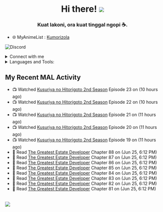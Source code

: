 <h1 align="center">Hi there! <img src="https://media.giphy.com/media/hvRJCLFzcasrR4ia7z/giphy.gif" width="25px"> </h1>
<h3 align="center">Kuat lakoni, ora kuat tinggal ngopi ☕.</h3>

- 🌐 MyAnimeList : [Kumorizola](https://myanimelist.net/animelist/Kumorizola)

![Discord](https://discord.c99.nl/widget/theme-1/761213268009943051.png)
<details>
      <summary>Connect with me</summary>
    <p align="left">
        <a href="https://www.instagram.com/kumorizola/" target="blank"><img align="center"
                src="https://raw.githubusercontent.com/rahuldkjain/github-profile-readme-generator/master/src/images/icons/Social/instagram.svg"
                alt="kumorizola" height="30" width="40" /></a>
        <a href="https://discord.com" target="blank"><img align="center"
                src="https://raw.githubusercontent.com/rahuldkjain/github-profile-readme-generator/master/src/images/icons/Social/discord.svg"
                alt="Kumori#5882" height="30" width="40" /></a>
    </p>
</details>

<details>
    <summary align="left">Languages and Tools:</summary>
<p align="left">
      <a href="https://www.w3schools.com/css/" target="_blank">
        <img src="https://raw.githubusercontent.com/devicons/devicon/master/icons/css3/css3-original-wordmark.svg"
            alt="css3" width="40" height="40" /> </a> <a href="https://www.w3.org/html/" target="_blank"> <img
            src="https://raw.githubusercontent.com/devicons/devicon/master/icons/html5/html5-original-wordmark.svg"
            alt="html5" width="40" height="40" /> </a> <a href="https://www.java.com" target="_blank"> <img
            src="https://raw.githubusercontent.com/devicons/devicon/master/icons/java/java-original.svg" alt="java"
            width="40" height="40" /> </a> <a href="https://developer.mozilla.org/en-US/docs/Web/JavaScript"
            target="_blank"> <img
            src="https://raw.githubusercontent.com/devicons/devicon/master/icons/javascript/javascript-original.svg"
            alt="javascript" width="40" height="40" /> </a> <a href="https://nodejs.org" target="_blank"> <img
            src="https://raw.githubusercontent.com/devicons/devicon/master/icons/nodejs/nodejs-original-wordmark.svg"
            alt="nodejs" width="40" height="40" /> </a> <a href="https://www.python.org" target="_blank"> <img
            src="https://raw.githubusercontent.com/devicons/devicon/master/icons/python/python-original.svg"
            alt="python" width="40" height="40" /> </a> <a href="https://www.typescriptlang.org/" target="_blank"> <img
            src="https://raw.githubusercontent.com/devicons/devicon/master/icons/typescript/typescript-original.svg" 
            alt="typescript" width="40" height="40" /> </a> <a href="https://www.photoshop.com/en" target="_blank"> <img
            src="https://upload.wikimedia.org/wikipedia/commons/a/af/Adobe_Photoshop_CC_icon.svg" alt="photoshop" width="40" height="40"/> </a>
            <a href="https://www.adobe.com/products/premiere.html" target="_blank"> <img
            src="https://upload.wikimedia.org/wikipedia/commons/4/40/Adobe_Premiere_Pro_CC_icon.svg" alt="Premiere pro" width="40" height="40"/> </a>
            <a href="https://www.adobe.com/in/products/illustrator.html" target="_blank"> <img 
            src="https://upload.wikimedia.org/wikipedia/commons/f/fb/Adobe_Illustrator_CC_icon.svg" alt="illustrator" width="40" height="40"/> </a>
      
 </details>
 
 <h2> My Recent MAL Activity</h2>
<!-- MAL_ACTIVITY:start -->

- 📺 Watched [Kusuriya no Hitorigoto 2nd Season](https://MyAnimeList.net/anime.php?id=58514) Episode 23 on (10 hours ago)
- 📺 Watched [Kusuriya no Hitorigoto 2nd Season](https://MyAnimeList.net/anime.php?id=58514) Episode 22 on (10 hours ago)
- 📺 Watched [Kusuriya no Hitorigoto 2nd Season](https://MyAnimeList.net/anime.php?id=58514) Episode 21 on (11 hours ago)
- 📺 Watched [Kusuriya no Hitorigoto 2nd Season](https://MyAnimeList.net/anime.php?id=58514) Episode 20 on (11 hours ago)
- 📺 Watched [Kusuriya no Hitorigoto 2nd Season](https://MyAnimeList.net/anime.php?id=58514) Episode 19 on (11 hours ago)
- 📖 Read [The Greatest Estate Developer](https://MyAnimeList.net/manga.php?id=147272) Chapter 88 on (Jun 25, 6:12 PM)
- 📖 Read [The Greatest Estate Developer](https://MyAnimeList.net/manga.php?id=147272) Chapter 87 on (Jun 25, 6:12 PM)
- 📖 Read [The Greatest Estate Developer](https://MyAnimeList.net/manga.php?id=147272) Chapter 86 on (Jun 25, 6:12 PM)
- 📖 Read [The Greatest Estate Developer](https://MyAnimeList.net/manga.php?id=147272) Chapter 85 on (Jun 25, 6:12 PM)
- 📖 Read [The Greatest Estate Developer](https://MyAnimeList.net/manga.php?id=147272) Chapter 84 on (Jun 25, 6:12 PM)
- 📖 Read [The Greatest Estate Developer](https://MyAnimeList.net/manga.php?id=147272) Chapter 83 on (Jun 25, 6:12 PM)
- 📖 Read [The Greatest Estate Developer](https://MyAnimeList.net/manga.php?id=147272) Chapter 82 on (Jun 25, 6:12 PM)
- 📖 Read [The Greatest Estate Developer](https://MyAnimeList.net/manga.php?id=147272) Chapter 81 on (Jun 25, 6:12 PM)

<!-- MAL_ACTIVITY:end -->

  
<h2 align="left"> <img src="https://media.discordapp.net/attachments/918405470073520168/919220018355523584/ezgif.com-gif-maker_1.gif">
